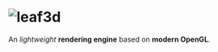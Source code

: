 ![leaf3d](http://leaf3d.github.io/website/images/logo.png "leaf3d")
===================================================================

An *lightweight* **rendering engine** based on **modern OpenGL**.
